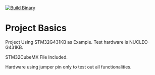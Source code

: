 [![Build Binary](https://github.com/jasonyang-ee/G431KB/actions/workflows/build-all.yml/badge.svg)](https://github.com/jasonyang-ee/G431KB/actions/workflows/build-all.yml)

# Project Basics

Project Using STM32G431KB as Example. Test hardware is NUCLEO-G431KB.

STM32CubeMX File Included.

Hardware using jumper pin only to test out all functionalities.